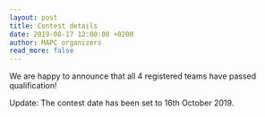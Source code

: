 ```yaml
---
layout: post
title: Contest details
date: 2019-08-17 12:00:00 +0200
author: MAPC organizers
read_more: false
---
```


We are happy to announce that all 4 registered teams have passed qualification! 

Update: The contest date has been set to 16th October 2019.